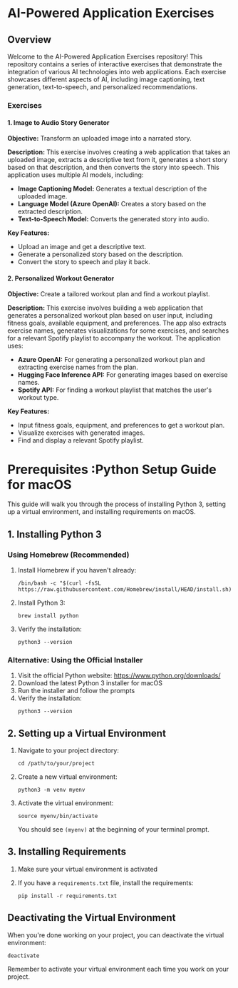 # AI-Powered Application Exercises

## Overview

Welcome to the AI-Powered Application Exercises repository! This repository contains a series of interactive exercises that demonstrate the integration of various AI technologies into web applications. Each exercise showcases different aspects of AI, including image captioning, text generation, text-to-speech, and personalized recommendations. 

### Exercises

#### 1. **Image to Audio Story Generator**

**Objective:** Transform an uploaded image into a narrated story.

**Description:** This exercise involves creating a web application that takes an uploaded image, extracts a descriptive text from it, generates a short story based on that description, and then converts the story into speech. This application uses multiple AI models, including:

- **Image Captioning Model:** Generates a textual description of the uploaded image.
- **Language Model (Azure OpenAI):** Creates a story based on the extracted description.
- **Text-to-Speech Model:** Converts the generated story into audio.

**Key Features:**
- Upload an image and get a descriptive text.
- Generate a personalized story based on the description.
- Convert the story to speech and play it back.

#### 2. **Personalized Workout Generator**

**Objective:** Create a tailored workout plan and find a workout playlist.

**Description:** This exercise involves building a web application that generates a personalized workout plan based on user input, including fitness goals, available equipment, and preferences. The app also extracts exercise names, generates visualizations for some exercises, and searches for a relevant Spotify playlist to accompany the workout. The application uses:

- **Azure OpenAI:** For generating a personalized workout plan and extracting exercise names from the plan.
- **Hugging Face Inference API:** For generating images based on exercise names.
- **Spotify API:** For finding a workout playlist that matches the user's workout type.

**Key Features:**
- Input fitness goals, equipment, and preferences to get a workout plan.
- Visualize exercises with generated images.
- Find and display a relevant Spotify playlist.


# Prerequisites :Python Setup Guide for macOS

This guide will walk you through the process of installing Python 3, setting up a virtual environment, and installing requirements on macOS.

## 1. Installing Python 3

### Using Homebrew (Recommended)

1. Install Homebrew if you haven't already:
   ```
   /bin/bash -c "$(curl -fsSL https://raw.githubusercontent.com/Homebrew/install/HEAD/install.sh)"
   ```

2. Install Python 3:
   ```
   brew install python
   ```

3. Verify the installation:
   ```
   python3 --version
   ```

### Alternative: Using the Official Installer

1. Visit the official Python website: https://www.python.org/downloads/
2. Download the latest Python 3 installer for macOS
3. Run the installer and follow the prompts
4. Verify the installation:
   ```
   python3 --version
   ```

## 2. Setting up a Virtual Environment

1. Navigate to your project directory:
   ```
   cd /path/to/your/project
   ```

2. Create a new virtual environment:
   ```
   python3 -m venv myenv
   ```

3. Activate the virtual environment:
   ```
   source myenv/bin/activate
   ```

   You should see `(myenv)` at the beginning of your terminal prompt.

## 3. Installing Requirements

1. Make sure your virtual environment is activated

2. If you have a `requirements.txt` file, install the requirements:
   ```
   pip install -r requirements.txt
   ```
## Deactivating the Virtual Environment

When you're done working on your project, you can deactivate the virtual environment:
```
deactivate
```

Remember to activate your virtual environment each time you work on your project.

